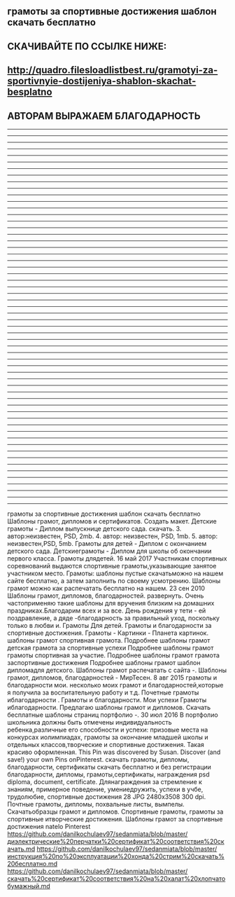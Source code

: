 грамоты за спортивные достижения шаблон скачать бесплатно
--------------------------------------------------
СКАЧИВАЙТЕ ПО ССЫЛКЕ НИЖЕ:
--------------------------------------------------
http://quadro.filesloadlistbest.ru/gramotyi-za-sportivnyie-dostijeniya-shablon-skachat-besplatno
--------------------------------------------------
АВТОРАМ ВЫРАЖАЕМ БЛАГОДАРНОСТЬ
--------------------------------------------------
--------------------------------------------------
--------------------------------------------------
--------------------------------------------------
--------------------------------------------------
--------------------------------------------------
--------------------------------------------------
--------------------------------------------------
--------------------------------------------------
--------------------------------------------------
--------------------------------------------------
--------------------------------------------------
--------------------------------------------------
--------------------------------------------------
--------------------------------------------------
--------------------------------------------------
--------------------------------------------------
--------------------------------------------------
--------------------------------------------------
--------------------------------------------------
--------------------------------------------------
--------------------------------------------------
--------------------------------------------------
--------------------------------------------------
--------------------------------------------------
--------------------------------------------------
--------------------------------------------------
--------------------------------------------------
--------------------------------------------------
--------------------------------------------------
--------------------------------------------------
--------------------------------------------------
--------------------------------------------------
--------------------------------------------------
--------------------------------------------------
--------------------------------------------------
--------------------------------------------------
--------------------------------------------------
--------------------------------------------------
--------------------------------------------------
--------------------------------------------------
--------------------------------------------------
--------------------------------------------------
--------------------------------------------------
--------------------------------------------------
--------------------------------------------------
--------------------------------------------------
--------------------------------------------------
--------------------------------------------------
--------------------------------------------------
--------------------------------------------------
--------------------------------------------------
--------------------------------------------------
--------------------------------------------------
--------------------------------------------------
--------------------------------------------------
--------------------------------------------------
--------------------------------------------------
--------------------------------------------------
грамоты за спортивные достижения шаблон скачать бесплатно Шаблоны грамот, дипломов и сертификатов. Создать макет. Детские грамоты - Диплом выпускнице детского сада. скачать. 3. автор:неизвестен, PSD, 2mb. 4. автор: неизвестен, PSD, 1mb. 5. автор: неизвестен,PSD, 5mb. Грамоты для детей - Диплом с окончанием детского сада. Детскиеграмоты - Диплом для школы об окончании первого класса. Грамоты длядетей. 16 май 2017  Участникам спортивных соревнований выдаются спортивные грамоты,указывающие занятое участником место. Грамоты: шаблоны пустые скачатьможно на нашем сайте бесплатно, а затем заполнить по своему усмотрению. Шаблоны грамот можно как распечатать бесплатно на нашем. 23 сен 2010  Шаблоны грамот, дипломов, благодарностей. развернуть. Очень частоприменяю такие шаблоны для вручения близким на домашних праздниках.Благодарим всех и за все. День рождения у тети - ей поздравление, а дяде -благодарность за правильный уход, поскольку только в любви и. Грамоты Для детей. Грамоты и благодарности за спортивные достижения. Грамоты - Картинки - Планета картинок. шаблоны грамот  спортивная грамота. Подробнее  шаблоны грамот детская грамота за спортивные успехи  Подробнее  шаблоны грамот грамоты спортивная за участие. Подробнее  шаблоны грамот  грамота заспортивные достижения  Подробнее  шаблоны грамот  шаблон дипломадля детского. Шаблоны грамот распечатать с сайта -. Шаблоны грамот, дипломов, благодарностей - МирТесен. 8 авг 2015  грамоты и благодарности мои. несколько моих грамот и благодарностей,которые я получила за воспитательную работу и т.д.  Почетные грамоты иблагодарности . Грамоты и благодарности. Мои успехи Грамоты иблагодарности. Предлагаю шаблоны грамот и дипломов. Скачать бесплатные шаблоны страниц портфолио  -. 30 июл 2016  В портфолио школьника должны быть отмечены индивидуальность ребенка,различные его способности и успехи: призовые места на конкурсах иолимпиадах, грамоты за окончание младшей школы и отдельных классов,творческие и спортивные достижения. Такая красиво оформленная. This Pin was discovered by Susan. Discover (and save!) your own Pins onPinterest. скачать грамоты, дипломы, благодарности, сертификаты
скачать бесплатно и без регистрации благодарности, дипломы, грамоты,сертификаты, награждения psd diploma, document, certificate.  Длянаграждения за стремление к знаниям, примерное поведение, умениедружить, успехи в учбе, трудолюбие, спортивные достижения 28 JPG  2480x3508  300 dpi. Почтные грамоты, дипломы, похвальные листы, вымпелы. Скачатьобразцы грамот и дипломов. Спортивные грамоты, грамоты за спортивные итворческие достижения. Шаблоны грамот за спортивные достижения  natelo  Pinterest
https://github.com/danilkochulaev97/sedanmiata/blob/master/диэлектрические%20перчатки%20сертификат%20соответствия%20скачать.md
https://github.com/danilkochulaev97/sedanmiata/blob/master/инструкция%20по%20эксплуатации%20хонда%20стрим%20скачать%20бесплатно.md
https://github.com/danilkochulaev97/sedanmiata/blob/master/скачать%20сертификат%20соответствия%20на%20халат%20хлопчатобумажный.md
